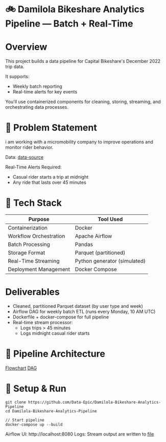 # 🚲 Damilola Bikeshare Analytics Pipeline — Batch + Real-Time

# Overview
This project builds a data pipeline for Capital Bikeshare's December 2022 trip data.

It supports:

- Weekly batch reporting
- Real-time alerts for key events

You'll use containerized components for cleaning, storing, streaming, and orchestrating data processes.

# 🚧 Problem Statement
i am working with a micromobility company to improve operations and monitor rider behavior.

Data: [data-source](dags/data/202212-capitalbikeshare-tripdata.csv)

Real-Time Alerts Required:
- Casual rider starts a trip at midnight
- Any ride that lasts over 45 minutes

# 🧰 Tech Stack
| Purpose                | Tool Used                    |
| ---------------------- | ---------------------------- |
| Containerization       | Docker                       |
| Workflow Orchestration | Apache Airflow               |
| Batch Processing       | Pandas                       |
| Storage Format         | Parquet (partitioned)        |
| Real-Time Streaming    | Python generator (simulated) |
| Deployment Management  | Docker Compose               |


# Deliverables
- Cleaned, partitioned Parquet dataset (by user type and week)
- Airflow DAG for weekly batch ETL (runs every Monday, 10 AM UTC)
- Dockerfile + docker-compose for full pipeline
- Real-time stream processor:
    - Logs trips > 45 minutes
    - Logs midnight casual rider starts

# 🔁 Pipeline Architecture
[Flowchart](screenshots/flowchart.png)
[DAG](screenshots/bikeshare_dag_v0-graph.png)

# 🧪 Setup & Run
```
git clone https://github.com/Data-Epic/Damilola-Bikeshare-Analytics-Pipeline
cd Damilola-Bikeshare-Analytics-Pipeline

// Start pipeline
docker-compose up --build
```
Airflow UI: http://localhost:8080
Logs: Stream output are written to [file](logs/dag_id=bikeshare_dag_v0)

